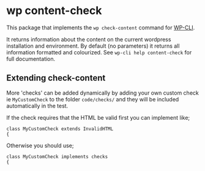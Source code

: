 wp content-check
===========

This package that implements the `wp check-content` command for [WP-CLI](http://wp-cli.org).

It returns information about the content on the current wordpress installation and environment.
By default (no parameters) it returns all information formatted and colourized.
See `wp-cli help content-check` for full documentation.

Extending check-content
--

More 'checks' can be added dynamically by adding your own custom check ie `MyCustomCheck` to the folder `code/checks/` and they will be included automatically in the test.

If the check requires that the HTML be valid first you can implement like;
```
class MyCustomCheck extends InvalidHTML
{
```

Otherwise you should use;
```
class MyCustomCheck implements checks
{
```

